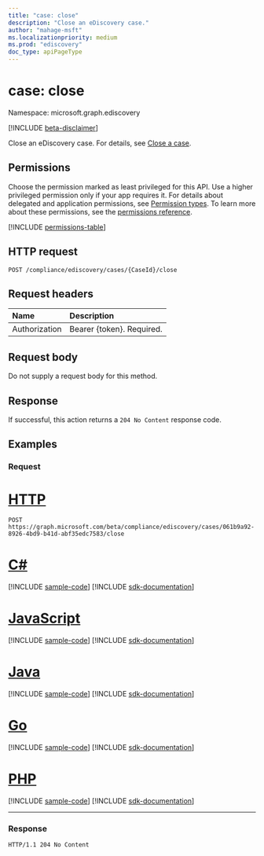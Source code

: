 ```yaml
---
title: "case: close"
description: "Close an eDiscovery case."
author: "mahage-msft"
ms.localizationpriority: medium
ms.prod: "ediscovery"
doc_type: apiPageType
---
```


# case: close

Namespace: microsoft.graph.ediscovery

[!INCLUDE [beta-disclaimer](../../includes/beta-disclaimer.md)]

Close an eDiscovery case. For details, see [Close a case](/microsoft-365/compliance/close-or-delete-case#close-a-case).

## Permissions

Choose the permission marked as least privileged for this API. Use a higher privileged permission only if your app requires it. For details about delegated and application permissions, see [Permission types](/graph/permissions-overview#permission-types). To learn more about these permissions, see the [permissions reference](/graph/permissions-reference).

<!-- { "blockType": "permissions", "name": "ediscovery_case_close" } -->
[!INCLUDE [permissions-table](../includes/permissions/ediscovery-case-close-permissions.md)]

## HTTP request

<!-- {
  "blockType": "ignored"
}
-->

``` http
POST /compliance/ediscovery/cases/{CaseId}/close
```

## Request headers

|Name|Description|
|:---|:---|
|Authorization|Bearer {token}. Required.|

## Request body

Do not supply a request body for this method.

## Response

If successful, this action returns a `204 No Content` response code.

## Examples

### Request

# [HTTP](#tab/http)

<!-- {
  "blockType": "request",
  "name": "case_close"
}
-->

``` http
POST https://graph.microsoft.com/beta/compliance/ediscovery/cases/061b9a92-8926-4bd9-b41d-abf35edc7583/close
```

# [C#](#tab/csharp)
[!INCLUDE [sample-code](../includes/snippets/csharp/case-close-csharp-snippets.md)]
[!INCLUDE [sdk-documentation](../includes/snippets/snippets-sdk-documentation-link.md)]

# [JavaScript](#tab/javascript)
[!INCLUDE [sample-code](../includes/snippets/javascript/case-close-javascript-snippets.md)]
[!INCLUDE [sdk-documentation](../includes/snippets/snippets-sdk-documentation-link.md)]

# [Java](#tab/java)
[!INCLUDE [sample-code](../includes/snippets/java/case-close-java-snippets.md)]
[!INCLUDE [sdk-documentation](../includes/snippets/snippets-sdk-documentation-link.md)]

# [Go](#tab/go)
[!INCLUDE [sample-code](../includes/snippets/go/case-close-go-snippets.md)]
[!INCLUDE [sdk-documentation](../includes/snippets/snippets-sdk-documentation-link.md)]

# [PHP](#tab/php)
[!INCLUDE [sample-code](../includes/snippets/php/case-close-php-snippets.md)]
[!INCLUDE [sdk-documentation](../includes/snippets/snippets-sdk-documentation-link.md)]

---

### Response

<!-- {
  "blockType": "response",
  "truncated": true
}
-->

``` http
HTTP/1.1 204 No Content
```
